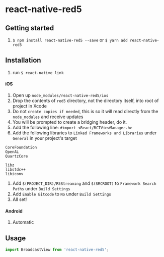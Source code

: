 # react-native-red5

## Getting started

1. `$ npm install react-native-red5 --save` or `$ yarn add react-native-red5`

## Installation

1. run `$ react-native link`

#### iOS

1. Open up `node_modules/react-native-red5/ios`
1. Drop the contents of `red5` directory, not the directory itself, into root of project in Xcode
1. Do not `create copies if needed`, this is so it will read directly from the `node_modules` and receive updates
1. You will be prompted to create a bridging header, do it.
1. Add the following line: `#import <React/RCTViewManager.h>`
1. Add the following libraries to `Linked Frameworks and Libraries` under `General` in your project's target
```
CoreFoundation
OpenAL
QuartzCore

libz
libstdc++
libiconv
```

1. Add `$(PROJECT_DIR)/R5Streaming` and `$(SRCROOT)` to `Framework Search Paths` under `Build Settings`
1. Add `Enable Bitcode` to `No` under `Build Settings`
1. All set!

#### Android

1. Automatic

## Usage
```javascript
import BroadcastView from 'react-native-red5';
```
